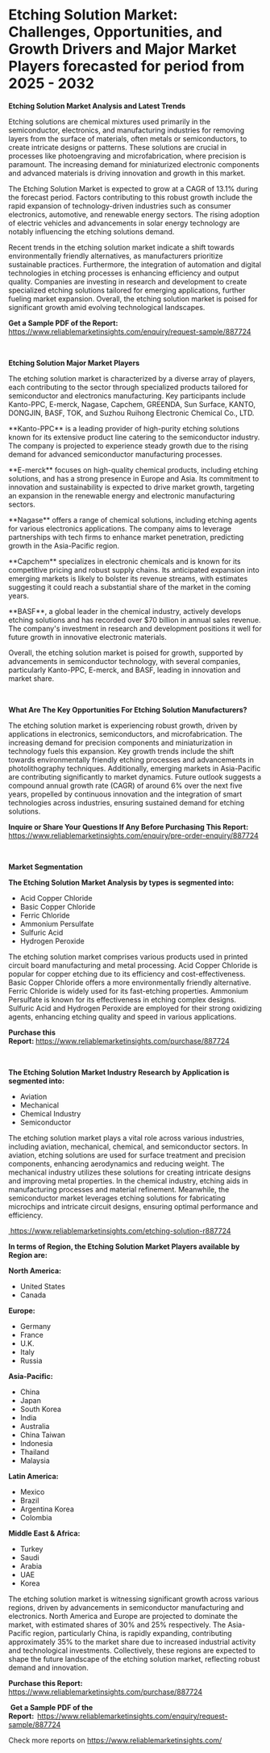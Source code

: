 <p><h1>Etching Solution Market: Challenges, Opportunities, and Growth Drivers and Major Market Players forecasted for period from 2025 - 2032</h1></p><p><strong>Etching Solution Market Analysis and Latest Trends</strong></p>
<p><p>Etching solutions are chemical mixtures used primarily in the semiconductor, electronics, and manufacturing industries for removing layers from the surface of materials, often metals or semiconductors, to create intricate designs or patterns. These solutions are crucial in processes like photoengraving and microfabrication, where precision is paramount. The increasing demand for miniaturized electronic components and advanced materials is driving innovation and growth in this market.</p><p>The Etching Solution Market is expected to grow at a CAGR of 13.1% during the forecast period. Factors contributing to this robust growth include the rapid expansion of technology-driven industries such as consumer electronics, automotive, and renewable energy sectors. The rising adoption of electric vehicles and advancements in solar energy technology are notably influencing the etching solutions demand.</p><p>Recent trends in the etching solution market indicate a shift towards environmentally friendly alternatives, as manufacturers prioritize sustainable practices. Furthermore, the integration of automation and digital technologies in etching processes is enhancing efficiency and output quality. Companies are investing in research and development to create specialized etching solutions tailored for emerging applications, further fueling market expansion. Overall, the etching solution market is poised for significant growth amid evolving technological landscapes.</p></p>
<p><strong>Get a Sample PDF of the Report:&nbsp;</strong> <a href="https://www.reliablemarketinsights.com/enquiry/request-sample/887724?utm_campaign=3560&utm_medium=2&utm_source=Github&utm_content=ia&utm_term=01042025&utm_id=etching-solution">https://www.reliablemarketinsights.com/enquiry/request-sample/887724</a></p>
<p>&nbsp;</p>
<p><strong>Etching Solution Major Market Players</strong></p>
<p><p>The etching solution market is characterized by a diverse array of players, each contributing to the sector through specialized products tailored for semiconductor and electronics manufacturing. Key participants include Kanto-PPC, E-merck, Nagase, Capchem, GREENDA, Sun Surface, KANTO, DONGJIN, BASF, TOK, and Suzhou Ruihong Electronic Chemical Co., LTD. </p><p>**Kanto-PPC** is a leading provider of high-purity etching solutions known for its extensive product line catering to the semiconductor industry. The company is projected to experience steady growth due to the rising demand for advanced semiconductor manufacturing processes.</p><p>**E-merck** focuses on high-quality chemical products, including etching solutions, and has a strong presence in Europe and Asia. Its commitment to innovation and sustainability is expected to drive market growth, targeting an expansion in the renewable energy and electronic manufacturing sectors.</p><p>**Nagase** offers a range of chemical solutions, including etching agents for various electronics applications. The company aims to leverage partnerships with tech firms to enhance market penetration, predicting growth in the Asia-Pacific region.</p><p>**Capchem** specializes in electronic chemicals and is known for its competitive pricing and robust supply chains. Its anticipated expansion into emerging markets is likely to bolster its revenue streams, with estimates suggesting it could reach a substantial share of the market in the coming years.</p><p>**BASF**, a global leader in the chemical industry, actively develops etching solutions and has recorded over $70 billion in annual sales revenue. The company's investment in research and development positions it well for future growth in innovative electronic materials.</p><p>Overall, the etching solution market is poised for growth, supported by advancements in semiconductor technology, with several companies, particularly Kanto-PPC, E-merck, and BASF, leading in innovation and market share.</p></p>
<p>&nbsp;</p>
<p><strong>What Are The Key Opportunities For Etching Solution Manufacturers?</strong></p>
<p><p>The etching solution market is experiencing robust growth, driven by applications in electronics, semiconductors, and microfabrication. The increasing demand for precision components and miniaturization in technology fuels this expansion. Key growth trends include the shift towards environmentally friendly etching processes and advancements in photolithography techniques. Additionally, emerging markets in Asia-Pacific are contributing significantly to market dynamics. Future outlook suggests a compound annual growth rate (CAGR) of around 6% over the next five years, propelled by continuous innovation and the integration of smart technologies across industries, ensuring sustained demand for etching solutions.</p></p>
<p><strong>Inquire or Share Your Questions If Any Before Purchasing This Report:</strong> <a href="https://www.reliablemarketinsights.com/enquiry/pre-order-enquiry/887724?utm_campaign=3560&utm_medium=2&utm_source=Github&utm_content=ia&utm_term=01042025&utm_id=etching-solution">https://www.reliablemarketinsights.com/enquiry/pre-order-enquiry/887724</a></p>
<p>&nbsp;</p>
<p><strong>Market Segmentation</strong></p>
<p><strong>The Etching Solution Market Analysis by types is segmented into:</strong></p>
<p><ul><li>Acid Copper Chloride</li><li>Basic Copper Chloride</li><li>Ferric Chloride</li><li>Ammonium Persulfate</li><li>Sulfuric Acid</li><li>Hydrogen Peroxide</li></ul></p>
<p><p>The etching solution market comprises various products used in printed circuit board manufacturing and metal processing. Acid Copper Chloride is popular for copper etching due to its efficiency and cost-effectiveness. Basic Copper Chloride offers a more environmentally friendly alternative. Ferric Chloride is widely used for its fast-etching properties. Ammonium Persulfate is known for its effectiveness in etching complex designs. Sulfuric Acid and Hydrogen Peroxide are employed for their strong oxidizing agents, enhancing etching quality and speed in various applications.</p></p>
<p><strong>Purchase this Report:&nbsp;</strong><a href="https://www.reliablemarketinsights.com/purchase/887724?utm_campaign=3560&utm_medium=2&utm_source=Github&utm_content=ia&utm_term=01042025&utm_id=etching-solution">https://www.reliablemarketinsights.com/purchase/887724</a></p>
<p>&nbsp;</p>
<p><strong>The Etching Solution Market Industry Research by Application is segmented into:</strong></p>
<p><ul><li>Aviation</li><li>Mechanical</li><li>Chemical Industry</li><li>Semiconductor</li></ul></p>
<p><p>The etching solution market plays a vital role across various industries, including aviation, mechanical, chemical, and semiconductor sectors. In aviation, etching solutions are used for surface treatment and precision components, enhancing aerodynamics and reducing weight. The mechanical industry utilizes these solutions for creating intricate designs and improving metal properties. In the chemical industry, etching aids in manufacturing processes and material refinement. Meanwhile, the semiconductor market leverages etching solutions for fabricating microchips and intricate circuit designs, ensuring optimal performance and efficiency.</p></p>
<p><a href="https://www.reliablemarketinsights.com/etching-solution-r887724?utm_campaign=3560&utm_medium=2&utm_source=Github&utm_content=ia&utm_term=01042025&utm_id=etching-solution">&nbsp;https://www.reliablemarketinsights.com/etching-solution-r887724</a></p>
<p><strong>In terms of Region, the Etching Solution Market Players available by Region are:</strong></p>
<p>
    <p> <strong> North America: </strong>
        <ul>
            <li>United States</li>
            <li>Canada</li>
        </ul>
        </p> 
    <p> <strong> Europe: </strong>
        <ul>
            <li>Germany</li>
            <li>France</li>
            <li>U.K.</li>
            <li>Italy</li>
            <li>Russia</li>
        </ul>
        </p> 
    <p> <strong> Asia-Pacific: </strong>
        <ul>
            <li>China</li>
            <li>Japan</li>
            <li>South Korea</li>
            <li>India</li>
            <li>Australia</li>
            <li>China Taiwan</li>
            <li>Indonesia</li>
            <li>Thailand</li>
            <li>Malaysia</li>
        </ul>
        </p> 
    <p> <strong> Latin America: </strong>
        <ul>
            <li>Mexico</li>
            <li>Brazil</li>
            <li>Argentina Korea</li>
            <li>Colombia</li>
        </ul>
        </p> 
    <p> <strong> Middle East & Africa: </strong>
        <ul>
            <li>Turkey</li>
            <li>Saudi</li>
            <li>Arabia</li>
            <li>UAE</li>
            <li>Korea</li>
        </ul>
    </p>
    </p>
<p><p>The etching solution market is witnessing significant growth across various regions, driven by advancements in semiconductor manufacturing and electronics. North America and Europe are projected to dominate the market, with estimated shares of 30% and 25% respectively. The Asia-Pacific region, particularly China, is rapidly expanding, contributing approximately 35% to the market share due to increased industrial activity and technological investments. Collectively, these regions are expected to shape the future landscape of the etching solution market, reflecting robust demand and innovation.</p></p>
<p><strong>Purchase this Report: </strong><a href="https://www.reliablemarketinsights.com/purchase/887724?utm_campaign=3560&utm_medium=2&utm_source=Github&utm_content=ia&utm_term=01042025&utm_id=etching-solution">https://www.reliablemarketinsights.com/purchase/887724</a></p>
<p>&nbsp;<strong>Get a Sample PDF of the Report:&nbsp;&nbsp;</strong><a href="https://www.reliablemarketinsights.com/enquiry/request-sample/887724?utm_campaign=3560&utm_medium=2&utm_source=Github&utm_content=ia&utm_term=01042025&utm_id=etching-solution">https://www.reliablemarketinsights.com/enquiry/request-sample/887724</a></p>
<p><strong></strong></p>
<p>Check more reports on <a href="https://www.reliablemarketinsights.com/?utm_campaign=3560&utm_medium=2&utm_source=Github&utm_content=ia&utm_term=01042025&utm_id=etching-solution">https://www.reliablemarketinsights.com/</a></p>